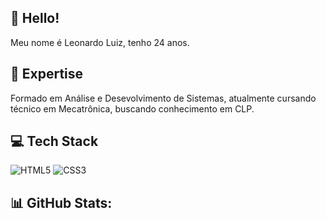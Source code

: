 ## 👋 Hello!

Meu nome é Leonardo Luiz, tenho 24 anos. 


## 🚀 Expertise

Formado em Análise e Desevolvimento de Sistemas, atualmente cursando técnico em Mecatrônica, buscando conhecimento em CLP. 

## 💻 Tech Stack
![HTML5](https://img.shields.io/badge/html5-%23E34F26.svg?style=for-the-badge&logo=html5&logoColor=white) ![CSS3](https://img.shields.io/badge/css3-%231572B6.svg?style=for-the-badge&logo=css3&logoColor=white)

## 📊 GitHub Stats:



